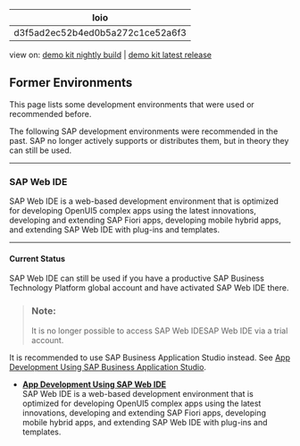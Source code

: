 <!-- loiod3f5ad2ec52b4ed0b5a272c1ce52a6f3 -->

| loio |
| -----|
| d3f5ad2ec52b4ed0b5a272c1ce52a6f3 |

<div id="loio">

view on: [demo kit nightly build](https://openui5nightly.hana.ondemand.com/#/topic/d3f5ad2ec52b4ed0b5a272c1ce52a6f3) | [demo kit latest release](https://openui5.hana.ondemand.com/#/topic/d3f5ad2ec52b4ed0b5a272c1ce52a6f3)</div>

## Former Environments

This page lists some development environments that were used or recommended before.

The following SAP development environments were recommended in the past. SAP no longer actively supports or distributes them, but in theory they can still be used.

***

<a name="loiod3f5ad2ec52b4ed0b5a272c1ce52a6f3__section_g2f_qd2_wmb"/>

### SAP Web IDE

SAP Web IDE is a web-based development environment that is optimized for developing OpenUI5 complex apps using the latest innovations, developing and extending SAP Fiori apps, developing mobile hybrid apps, and extending SAP Web IDE with plug-ins and templates.

***

#### Current Status

SAP Web IDE can still be used if you have a productive SAP Business Technology Platform global account and have activated SAP Web IDE there.

> ### Note:  
> It is no longer possible to access SAP Web IDESAP Web IDE via a trial account.

It is recommended to use SAP Business Application Studio instead. See [App Development Using SAP Business Application Studio](App_Development_Using_SAP_Business_Application_Studio_6bbad66.md).

-   **[App Development Using SAP Web IDE](App_Development_Using_SAP_Web_IDE_13ced94.md "SAP Web IDE is a web-based development environment that is optimized for developing OpenUI5 complex apps using the latest innovations, developing and extending SAP Fiori apps, developing mobile hybrid apps, and extending SAP Web IDE with plug-ins and templates.")**  
SAP Web IDE is a web-based development environment that is optimized for developing OpenUI5 complex apps using the latest innovations, developing and extending SAP Fiori apps, developing mobile hybrid apps, and extending SAP Web IDE with plug-ins and templates.

